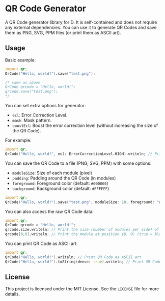 # QR Code Generator

A QR Code generator library for D. It is self-contained and does not require any external dependencies.
You can use it to generate QR Codes and save them as PNG, SVG, PPM files (or print them as ASCII art).

## Usage

Basic example:

```d
import qr;
QrCode("Hello, world!").save("test.png");

/* same as above
QrCode qrcode = "Hello, world!";
qrcode.save("test.png");
*/
```

You can set extra options for generator:

- `ecl`: Error Correction Level.
- `mask`: Mask pattern.
- `boostEcl`: Boost the error correction level (without increasing the size of the QR Code).

For example:

```d
import qr;
QrCode("Hello, world!", ecl: ErrorCorrectionLevel.HIGH).writeln; // Print QR Code to stdout
```

You can save the QR Code to a file (PNG, SVG, PPM) with some options:

 - `moduleSize`: Size of each module (pixel)
 - `padding`: Padding around the QR Code (in modules)
 - `foreground`: Foreground color (default: `#000000`)
 - `background`: Background color (default: `#FFFFFF`)

```d
import qr;
QrCode("Hello, world!").save("test.png", moduleSize: 10, foreground: "#ff0000"); // Save a red QR Code as PNG
```

You can also access the raw QR Code data:

```d
import qr;
QrCode qrcode = "Hello, world!";
qrcode.size.writeln; // Print the size (number of modules per side) of the QR Code
qrcode[0,0].writeln; // Print the module at position (0, 0) (true = black, false = white)
```

You can print QR Code as ASCII art:

```d
import qr;
QrCode("Hello, world!").writeln; // Print QR Code as ASCII art
QrCode("Hello, world!").toString(dense: true).writeln; // Print QR Code as ASCII art, dense!
```


## License

This project is licensed under the MIT License. See the `LICENSE` file for more details.
